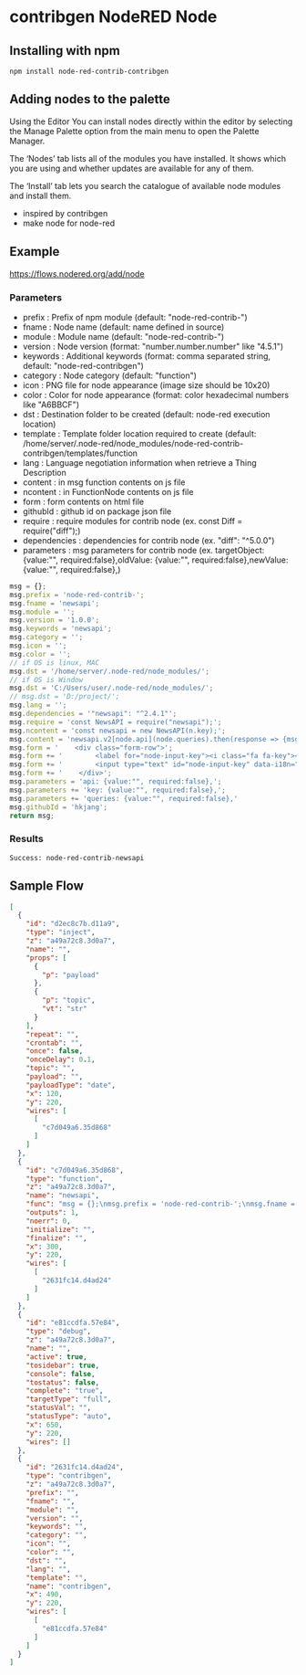 contribgen NodeRED Node
=====================

Installing with npm
-------

`npm install node-red-contrib-contribgen`

Adding nodes to the palette
-------
Using the Editor
You can install nodes directly within the editor by selecting the Manage Palette option from the main menu to open the Palette Manager.

The ‘Nodes’ tab lists all of the modules you have installed. It shows which you are using and whether updates are available for any of them.

The ‘Install’ tab lets you search the catalogue of available node modules and install them.


- inspired by contribgen
- make node for node-red

Example
------
https://flows.nodered.org/add/node

### Parameters

- prefix : Prefix of npm module (default: "node-red-contrib-")
- fname : Node name (default: name defined in source)
- module : Module name (default: "node-red-contrib-<node name>")
- version : Node version (format: "number.number.number" like "4.5.1")
- keywords : Additional keywords (format: comma separated string, default: "node-red-contribgen")
- category : Node category (default: "function")
- icon : PNG file for node appearance (image size should be 10x20)
- color : Color for node appearance (format: color hexadecimal numbers like "A6BBCF")
- dst : Destination folder to be created (default: node-red execution location)
- template : Template folder location required to create (default: /home/server/.node-red/node_modules/node-red-contrib-contribgen/templates/function
- lang : Language negotiation information when retrieve a Thing Description
- content : in msg function contents on js file
- ncontent :  in FunctionNode contents on js file 
- form : form contents on html file 
- githubId : github id on package json file 
- require : require modules for contrib node (ex. const Diff = require("diff");)
- dependencies : dependencies for contrib node (ex. "diff": "^5.0.0") 
- parameters : msg parameters for contrib node (ex. targetObject: {value:"", required:false},oldValue: {value:"", required:false},newValue: {value:"", required:false},) 

```javascript
msg = {};
msg.prefix = 'node-red-contrib-';
msg.fname = 'newsapi';
msg.module = '';
msg.version = '1.0.0';
msg.keywords = 'newsapi';
msg.category = '';
msg.icon = '';
msg.color = '';
// if OS is linux, MAC
msg.dst = '/home/server/.node-red/node_modules/';
// if OS is Window
msg.dst = 'C:/Users/user/.node-red/node_modules/';
// msg.dst = 'D:/project/';
msg.lang = '';
msg.dependencies = '"newsapi": "^2.4.1"';
msg.require = 'const NewsAPI = require("newsapi");';
msg.ncontent = 'const newsapi = new NewsAPI(n.key);';
msg.content = 'newsapi.v2[node.api](node.queries).then(response => {msg.payload = response;node.send(msg);});';
msg.form = '    <div class="form-row">';
msg.form += '        <label for="node-input-key"><i class="fa fa-key"></i> key</label>';
msg.form += '        <input type="text" id="node-input-key" data-i18n="key">';
msg.form += '    </div>';
msg.parameters = 'api: {value:"", required:false},';
msg.parameters += 'key: {value:"", required:false},';
msg.parameters += 'queries: {value:"", required:false},'
msg.githubId = 'hkjang';
return msg;
```

### Results
```text
Success: node-red-contrib-newsapi
```

Sample Flow
------
```json
[
  {
    "id": "d2ec8c7b.d11a9",
    "type": "inject",
    "z": "a49a72c8.3d0a7",
    "name": "",
    "props": [
      {
        "p": "payload"
      },
      {
        "p": "topic",
        "vt": "str"
      }
    ],
    "repeat": "",
    "crontab": "",
    "once": false,
    "onceDelay": 0.1,
    "topic": "",
    "payload": "",
    "payloadType": "date",
    "x": 120,
    "y": 220,
    "wires": [
      [
        "c7d049a6.35d868"
      ]
    ]
  },
  {
    "id": "c7d049a6.35d868",
    "type": "function",
    "z": "a49a72c8.3d0a7",
    "name": "newsapi",
    "func": "msg = {};\nmsg.prefix = 'node-red-contrib-';\nmsg.fname = 'newsapi';\nmsg.module = '';\nmsg.version = '1.0.0';\nmsg.keywords = 'newsapi';\nmsg.category = '';\nmsg.icon = '';\nmsg.color = '';\n// if OS is linux, MAC\nmsg.dst = '/home/server/.node-red/node_modules/';\n// if OS is Window\nmsg.dst = 'C:/Users/user/.node-red/node_modules/';\n// msg.dst = 'D:/project/';\nmsg.lang = '';\nmsg.dependencies = '\"newsapi\": \"^2.4.1\"';\nmsg.require = 'const NewsAPI = require(\"newsapi\");';\nmsg.ncontent = 'const newsapi = new NewsAPI(n.key);';\nmsg.content = 'newsapi.v2[node.api](node.queries).then(response => {msg.payload = response;node.send(msg);});';\nmsg.form = '    <div class=\"form-row\">';\nmsg.form += '        <label for=\"node-input-key\"><i class=\"fa fa-key\"></i> key</label>';\nmsg.form += '        <input type=\"text\" id=\"node-input-key\" data-i18n=\"key\">';\nmsg.form += '    </div>';\nmsg.parameters = 'api: {value:\"\", required:false},';\nmsg.parameters += 'key: {value:\"\", required:false},';\nmsg.parameters += 'queries: {value:\"\", required:false},'\nreturn msg;",
    "outputs": 1,
    "noerr": 0,
    "initialize": "",
    "finalize": "",
    "x": 300,
    "y": 220,
    "wires": [
      [
        "2631fc14.d4ad24"
      ]
    ]
  },
  {
    "id": "e81ccdfa.57e84",
    "type": "debug",
    "z": "a49a72c8.3d0a7",
    "name": "",
    "active": true,
    "tosidebar": true,
    "console": false,
    "tostatus": false,
    "complete": "true",
    "targetType": "full",
    "statusVal": "",
    "statusType": "auto",
    "x": 650,
    "y": 220,
    "wires": []
  },
  {
    "id": "2631fc14.d4ad24",
    "type": "contribgen",
    "z": "a49a72c8.3d0a7",
    "prefix": "",
    "fname": "",
    "module": "",
    "version": "",
    "keywords": "",
    "category": "",
    "icon": "",
    "color": "",
    "dst": "",
    "lang": "",
    "template": "",
    "name": "contribgen",
    "x": 490,
    "y": 220,
    "wires": [
      [
        "e81ccdfa.57e84"
      ]
    ]
  }
]

```




